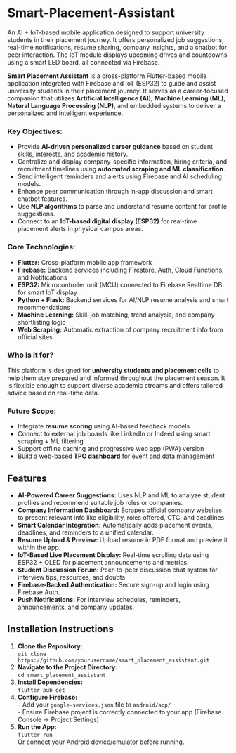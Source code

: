 # Smart-Placement-Assistant
An AI + IoT-based mobile application designed to support university students in their placement journey. It offers personalized job suggestions, real-time notifications, resume sharing, company insights, and a chatbot for peer interaction. The IoT module displays upcoming drives and countdowns using a smart LED board, all connected via Firebase.

<p>
  <strong>Smart Placement Assistant</strong> is a cross-platform Flutter-based mobile application integrated with Firebase and IoT (ESP32) to guide and assist university students in their placement journey. It serves as a career-focused companion that utilizes <strong>Artificial Intelligence (AI)</strong>, <strong>Machine Learning (ML)</strong>, <strong>Natural Language Processing (NLP)</strong>, and embedded systems to deliver a personalized and intelligent experience.
</p>

<h3>Key Objectives:</h3>
<ul>
  <li>Provide <strong>AI-driven personalized career guidance</strong> based on student skills, interests, and academic history.</li>
  <li>Centralize and display company-specific information, hiring criteria, and recruitment timelines using <strong>automated scraping and ML classification</strong>.</li>
  <li>Send intelligent reminders and alerts using Firebase and AI scheduling models.</li>
  <li>Enhance peer communication through in-app discussion and smart chatbot features.</li>
  <li>Use <strong>NLP algorithms</strong> to parse and understand resume content for profile suggestions.</li>
  <li>Connect to an <strong>IoT-based digital display (ESP32)</strong> for real-time placement alerts in physical campus areas.</li>
</ul>

<h3>Core Technologies:</h3>
<ul>
  <li><strong>Flutter:</strong> Cross-platform mobile app framework</li>
  <li><strong>Firebase:</strong> Backend services including Firestore, Auth, Cloud Functions, and Notifications</li>
  <li><strong>ESP32:</strong> Microcontroller unit (MCU) connected to Firebase Realtime DB for smart IoT display</li>
  <li><strong>Python + Flask:</strong> Backend services for AI/NLP resume analysis and smart recommendations</li>
  <li><strong>Machine Learning:</strong> Skill–job matching, trend analysis, and company shortlisting logic</li>
  <li><strong>Web Scraping:</strong> Automatic extraction of company recruitment info from official sites</li>
</ul>
<h3>Who is it for?</h3>
<p>
  This platform is designed for <strong>university students and placement cells</strong> to help them stay prepared and informed throughout the placement season. It is flexible enough to support diverse academic streams and offers tailored advice based on real-time data.
</p>

<h3>Future Scope:</h3>
<ul>
  <li>Integrate <strong>resume scoring</strong> using AI-based feedback models</li>
  <li>Connect to external job boards like LinkedIn or Indeed using smart scraping + ML filtering</li>
  <li>Support offline caching and progressive web app (PWA) version</li>
  <li>Build a web-based <strong>TPO dashboard</strong> for event and data management</li>
</ul>

<h2> Features</h2>
<ul>
  <li><strong>AI-Powered Career Suggestions:</strong> Uses NLP and ML to analyze student profiles and recommend suitable job roles or companies.</li>
  <li><strong>Company Information Dashboard:</strong> Scrapes official company websites to present relevant info like eligibility, roles offered, CTC, and deadlines.</li>
  <li><strong>Smart Calendar Integration:</strong> Automatically adds placement events, deadlines, and reminders to a unified calendar.</li>
  <li><strong>Resume Upload & Preview:</strong> Upload resume in PDF format and preview it within the app.</li>
  <li><strong>IoT-Based Live Placement Display:</strong> Real-time scrolling data using ESP32 + OLED for placement announcements and metrics.</li>
  <li><strong>Student Discussion Forum:</strong> Peer-to-peer discussion chat system for interview tips, resources, and doubts.</li>
  <li><strong>Firebase-Backed Authentication:</strong> Secure sign-up and login using Firebase Auth.</li>
  <li><strong>Push Notifications:</strong> For interview schedules, reminders, announcements, and company updates.</li>
</ul>

<h2>Installation Instructions</h2>
<ol>
  <li><strong>Clone the Repository:</strong><br>
    <code>git clone https://github.com/yourusername/smart_placement_assistant.git</code>
  </li>
  <li><strong>Navigate to the Project Directory:</strong><br>
    <code>cd smart_placement_assistant</code>
  </li>
  <li><strong>Install Dependencies:</strong><br>
    <code>flutter pub get</code>
  </li>
  <li><strong>Configure Firebase:</strong><br>
    - Add your <code>google-services.json</code> file to <code>android/app/</code><br>
    - Ensure Firebase project is correctly connected to your app (Firebase Console → Project Settings)
  </li>
  <li><strong>Run the App:</strong><br>
    <code>flutter run</code><br>
    Or connect your Android device/emulator before running.
  </li>
</ol>



